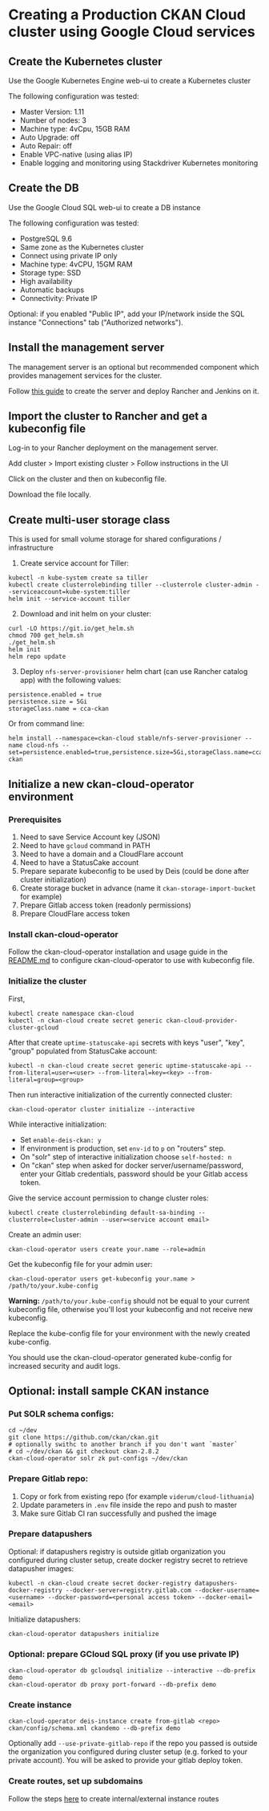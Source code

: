 # Creating a Production CKAN Cloud cluster using Google Cloud services

## Create the Kubernetes cluster

Use the Google Kubernetes Engine web-ui to create a Kubernetes cluster

The following configuration was tested:

* Master Version: 1.11
* Number of nodes: 3
* Machine type: 4vCpu, 15GB RAM
* Auto Upgrade: off
* Auto Repair: off
* Enable VPC-native (using alias IP)
* Enable logging and monitoring using Stackdriver Kubernetes monitoring

## Create the DB

Use the Google Cloud SQL web-ui to create a DB instance

The following configuration was tested:

* PostgreSQL 9.6
* Same zone as the Kubernetes cluster
* Connect using private IP only
* Machine type: 4vCPU, 15GM RAM
* Storage type: SSD
* High availability
* Automatic backups
* Connectivity: Private IP

Optional: if you enabled "Public IP", add your IP/network inside the SQL instance "Connections" tab ("Authorized networks").


## Install the management server

The management server is an optional but recommended component which provides management services for the cluster.

Follow [this guide](https://github.com/ViderumGlobal/ckan-cloud-cluster/blob/master/docs/MANAGEMENT.md) to create the server and deploy Rancher and Jenkins on it.

## Import the cluster to Rancher and get a kubeconfig file

Log-in to your Rancher deployment on the management server.

Add cluster > Import existing cluster > Follow instructions in the UI

Click on the cluster and then on kubeconfig file.

Download the file locally.

## Create multi-user storage class

This is used for small volume storage for shared configurations / infrastructure

1. Create service account for Tiller:
```
kubectl -n kube-system create sa tiller
kubectl create clusterrolebinding tiller --clusterrole cluster-admin --serviceaccount=kube-system:tiller
helm init --service-account tiller
```

2. Download and init helm on your cluster:
```
curl -LO https://git.io/get_helm.sh
chmod 700 get_helm.sh
./get_helm.sh
helm init
helm repo update
```

3. Deploy `nfs-server-provisioner` helm chart (can use Rancher catalog app) with the following values:
```
persistence.enabled = true
persistence.size = 5Gi
storageClass.name = cca-ckan
```

Or from command line:
```
helm install --namespace=ckan-cloud stable/nfs-server-provisioner --name cloud-nfs --set=persistence.enabled=true,persistence.size=5Gi,storageClass.name=cca-ckan
```

## Initialize a new ckan-cloud-operator environment

### Prerequisites
1. Need to save Service Account key (JSON)
2. Need to have `gcloud` command in PATH
3. Need to have a domain and a CloudFlare account
4. Need to have a StatusCake account
5. Prepare separate kubeconfig to be used by Deis (could be done after cluster initialization)
6. Create storage bucket in advance (name it `ckan-storage-import-bucket` for example)
7. Prepare Gitlab access token (readonly permissions)
8. Prepare CloudFlare access token

### Install ckan-cloud-operator
Follow the ckan-cloud-operator installation and usage guide in the [README.md](/README.md) to configure ckan-cloud-operator to use with kubeconfig file.

### Initialize the cluster
First,
```
kubectl create namespace ckan-cloud
kubectl -n ckan-cloud create secret generic ckan-cloud-provider-cluster-gcloud
```

After that create `uptime-statuscake-api` secrets with keys "user", "key", "group" populated from StatusCake account:
```
kubectl -n ckan-cloud create secret generic uptime-statuscake-api --from-literal=user=<user> --from-literal=key=<key> --from-literal=group=<group>
```

Then run interactive initialization of the currently connected cluster:
```
ckan-cloud-operator cluster initialize --interactive
```

While interactive initialization:
- Set `enable-deis-ckan: y`
- If environment is production, set `env-id` to `p` on "routers" step.
- On "solr" step of interactive initialization choose `self-hosted: n`
- On "ckan" step when asked for docker server/username/password, enter your Gitlab credentials, password should be your Gitlab access token.


Give the service account permission to change cluster roles:
```
kubectl create clusterrolebinding default-sa-binding --clusterrole=cluster-admin --user=<service account email>
```


Create an admin user:

```
ckan-cloud-operator users create your.name --role=admin
```

Get the kubeconfig file for your admin user:
```
ckan-cloud-operator users get-kubeconfig your.name > /path/to/your.kube-config
```
**Warning:** `/path/to/your.kube-config` should not be equal to your current kubeconfig file, otherwise you'll lost your kubeconfig and not receive new kubeconfig. 

Replace the kube-config file for your environment with the newly created kube-config.

You should use the ckan-cloud-operator generated kube-config for increased security and audit logs.


## Optional: install sample CKAN instance
### Put SOLR schema configs:
```
cd ~/dev
git clone https://github.com/ckan/ckan.git
# optionally swithc to another branch if you don't want `master`
# cd ~/dev/ckan && git checkout ckan-2.8.2
ckan-cloud-operator solr zk put-configs ~/dev/ckan
```

### Prepare Gitlab repo:
1. Copy or fork from existing repo (for example `viderum/cloud-lithuania`)
2. Update parameters in `.env` file inside the repo and push to master
3. Make sure Gitlab CI ran successfully and pushed the image

### Prepare datapushers
Optional: if datapushers registry is outside gitlab organization you configured during cluster setup, create docker registry secret to retrieve datapusher images:
```
kubectl -n ckan-cloud create secret docker-registry datapushers-docker-registry --docker-server=registry.gitlab.com --docker-username=<username> --docker-password=<personal access token> --docker-email=<email>
```

Initialize datapushers:
```
ckan-cloud-operator datapushers initialize
```

### Optional: prepare GCloud SQL proxy (if you use private IP)
```
ckan-cloud-operator db gcloudsql initialize --interactive --db-prefix demo
ckan-cloud-operator db proxy port-forward --db-prefix demo
```

### Create instance
```
ckan-cloud-operator deis-instance create from-gitlab <repo> ckan/config/schema.xml ckandemo --db-prefix demo
```

Optionally add `--use-private-gitlab-repo` if the repo you passed is outside the organization you configured during cluster setup (e.g. forked to your private account). You will be asked to provide your gitlab deploy token.

### Create routes, set up subdomains
Follow the steps [here](https://github.com/ViderumGlobal/ckan-cloud-operator/blob/master/docs/INSTANCE-MANAGEMENT.md#create-instance) to create internal/external instance routes
